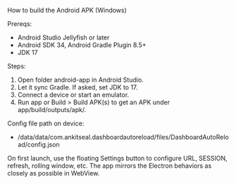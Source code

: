 How to build the Android APK (Windows)

Prereqs:
- Android Studio Jellyfish or later
- Android SDK 34, Android Gradle Plugin 8.5+
- JDK 17

Steps:
1) Open folder android-app in Android Studio.
2) Let it sync Gradle. If asked, set JDK to 17.
3) Connect a device or start an emulator.
4) Run app or Build > Build APK(s) to get an APK under app/build/outputs/apk/.

Config file path on device:
- /data/data/com.ankitseal.dashboardautoreload/files/DashboardAutoReload/config.json

On first launch, use the floating Settings button to configure URL, SESSION, refresh, rolling window, etc. The app mirrors the Electron behaviors as closely as possible in WebView.
